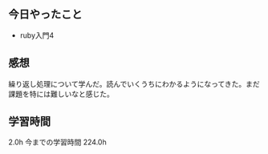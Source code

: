 ## 今日やったこと
- ruby入門4

## 感想
繰り返し処理について学んだ。読んでいくうちにわかるようになってきた。まだ課題を特には難しいなと感じた。

## 学習時間
2.0h 今までの学習時間 224.0h
